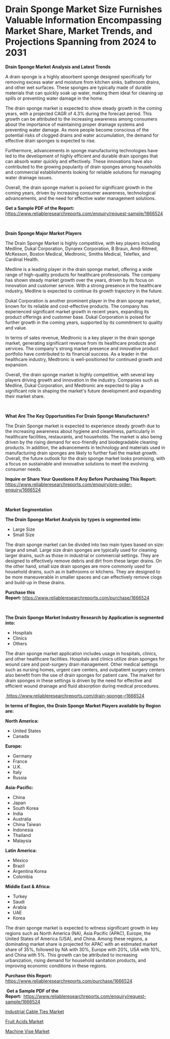 <p><h1>Drain Sponge Market Size Furnishes Valuable Information Encompassing Market Share, Market Trends, and Projections Spanning from 2024 to 2031</h1></p><p><strong>Drain Sponge Market Analysis and Latest Trends</strong></p>
<p><p>A drain sponge is a highly absorbent sponge designed specifically for removing excess water and moisture from kitchen sinks, bathroom drains, and other wet surfaces. These sponges are typically made of durable materials that can quickly soak up water, making them ideal for cleaning up spills or preventing water damage in the home.</p><p>The drain sponge market is expected to show steady growth in the coming years, with a projected CAGR of 4.3% during the forecast period. This growth can be attributed to the increasing awareness among consumers about the importance of maintaining proper drainage systems and preventing water damage. As more people become conscious of the potential risks of clogged drains and water accumulation, the demand for effective drain sponges is expected to rise.</p><p>Furthermore, advancements in sponge manufacturing technologies have led to the development of highly efficient and durable drain sponges that can absorb water quickly and effectively. These innovations have also contributed to the growing popularity of drain sponges among households and commercial establishments looking for reliable solutions for managing water drainage issues.</p><p>Overall, the drain sponge market is poised for significant growth in the coming years, driven by increasing consumer awareness, technological advancements, and the need for effective water management solutions.</p></p>
<p><strong>Get a Sample PDF of the Report:&nbsp;</strong> <a href="https://www.reliableresearchreports.com/enquiry/request-sample/1666524">https://www.reliableresearchreports.com/enquiry/request-sample/1666524</a></p>
<p>&nbsp;</p>
<p><strong>Drain Sponge Major Market Players</strong></p>
<p><p>The Drain Sponge Market is highly competitive, with key players including Medline, Dukal Corporation, Dynarex Corporation, B Braun, Amd-Ritmed, McKesson, Boston Medical, Medtronic, Smiths Medical, Teleflex, and Cardinal Health. </p><p>Medline is a leading player in the drain sponge market, offering a wide range of high-quality products for healthcare professionals. The company has shown steady market growth over the years, driven by its focus on innovation and customer service. With a strong presence in the healthcare industry, Medline is expected to continue its growth trajectory in the future.</p><p>Dukal Corporation is another prominent player in the drain sponge market, known for its reliable and cost-effective products. The company has experienced significant market growth in recent years, expanding its product offerings and customer base. Dukal Corporation is poised for further growth in the coming years, supported by its commitment to quality and value.</p><p>In terms of sales revenue, Medtronic is a key player in the drain sponge market, generating significant revenue from its healthcare products and services. The company's strong market presence and innovative product portfolio have contributed to its financial success. As a leader in the healthcare industry, Medtronic is well-positioned for continued growth and expansion.</p><p>Overall, the drain sponge market is highly competitive, with several key players driving growth and innovation in the industry. Companies such as Medline, Dukal Corporation, and Medtronic are expected to play a significant role in shaping the market's future development and expanding their market share.</p></p>
<p>&nbsp;</p>
<p><strong>What Are The Key Opportunities For Drain Sponge Manufacturers?</strong></p>
<p><p>The Drain Sponge market is expected to experience steady growth due to the increasing awareness about hygiene and cleanliness, particularly in healthcare facilities, restaurants, and households. The market is also being driven by the rising demand for eco-friendly and biodegradable cleaning products. In addition, the advancements in technology and materials used in manufacturing drain sponges are likely to further fuel the market growth. Overall, the future outlook for the drain sponge market looks promising, with a focus on sustainable and innovative solutions to meet the evolving consumer needs.</p></p>
<p><strong>Inquire or Share Your Questions If Any Before Purchasing This Report:</strong> <a href="https://www.reliableresearchreports.com/enquiry/pre-order-enquiry/1666524">https://www.reliableresearchreports.com/enquiry/pre-order-enquiry/1666524</a></p>
<p>&nbsp;</p>
<p><strong>Market Segmentation</strong></p>
<p><strong>The Drain Sponge Market Analysis by types is segmented into:</strong></p>
<p><ul><li>Large Size</li><li>Small Size</li></ul></p>
<p><p>The drain sponge market can be divided into two main types based on size: large and small. Large size drain sponges are typically used for cleaning larger drains, such as those in industrial or commercial settings. They are designed to effectively remove debris and dirt from these larger drains. On the other hand, small size drain sponges are more commonly used for household drains, such as in bathrooms or kitchens. They are designed to be more maneuverable in smaller spaces and can effectively remove clogs and build-up in these drains.</p></p>
<p><strong>Purchase this Report:&nbsp;</strong><a href="https://www.reliableresearchreports.com/purchase/1666524">https://www.reliableresearchreports.com/purchase/1666524</a></p>
<p>&nbsp;</p>
<p><strong>The Drain Sponge Market Industry Research by Application is segmented into:</strong></p>
<p><ul><li>Hospitals</li><li>Clinics</li><li>Others</li></ul></p>
<p><p>The drain sponge market application includes usage in hospitals, clinics, and other healthcare facilities. Hospitals and clinics utilize drain sponges for wound care and post-surgery drain management. Other medical settings such as nursing homes, urgent care centers, and outpatient surgery centers also benefit from the use of drain sponges for patient care. The market for drain sponges in these settings is driven by the need for effective and efficient wound drainage and fluid absorption during medical procedures.</p></p>
<p><a href="https://www.reliableresearchreports.com/drain-sponge-r1666524">&nbsp;https://www.reliableresearchreports.com/drain-sponge-r1666524</a></p>
<p><strong>In terms of Region, the Drain Sponge Market Players available by Region are:</strong></p>
<p>
    <p> <strong> North America: </strong>
        <ul>
            <li>United States</li>
            <li>Canada</li>
        </ul>
        </p> 
    <p> <strong> Europe: </strong>
        <ul>
            <li>Germany</li>
            <li>France</li>
            <li>U.K.</li>
            <li>Italy</li>
            <li>Russia</li>
        </ul>
        </p> 
    <p> <strong> Asia-Pacific: </strong>
        <ul>
            <li>China</li>
            <li>Japan</li>
            <li>South Korea</li>
            <li>India</li>
            <li>Australia</li>
            <li>China Taiwan</li>
            <li>Indonesia</li>
            <li>Thailand</li>
            <li>Malaysia</li>
        </ul>
        </p> 
    <p> <strong> Latin America: </strong>
        <ul>
            <li>Mexico</li>
            <li>Brazil</li>
            <li>Argentina Korea</li>
            <li>Colombia</li>
        </ul>
        </p> 
    <p> <strong> Middle East & Africa: </strong>
        <ul>
            <li>Turkey</li>
            <li>Saudi</li>
            <li>Arabia</li>
            <li>UAE</li>
            <li>Korea</li>
        </ul>
    </p>
    </p>
<p><p>The drain sponge market is expected to witness significant growth in key regions such as North America (NA), Asia Pacific (APAC), Europe, the United States of America (USA), and China. Among these regions, a dominating market share is projected for APAC with an estimated market share of 35%, followed by NA with 30%, Europe with 20%, USA with 10%, and China with 5%. This growth can be attributed to increasing urbanization, rising demand for household sanitation products, and improving economic conditions in these regions.</p></p>
<p><strong>Purchase this Report: </strong><a href="https://www.reliableresearchreports.com/purchase/1666524">https://www.reliableresearchreports.com/purchase/1666524</a></p>
<p>&nbsp;<strong>Get a Sample PDF of the Report:&nbsp;&nbsp;</strong><a href="https://www.reliableresearchreports.com/enquiry/request-sample/1666524">https://www.reliableresearchreports.com/enquiry/request-sample/1666524</a></p>
<p><strong></strong></p>
<p><p><a href="https://www.linkedin.com/pulse/industrial-cable-ties-market-competitive-analysis-trends-hdare">Industrial Cable Ties Market</a></p><p><a href="https://www.linkedin.com/pulse/fruit-acids-market-trends-analysis-forecasted-period-y4mae">Fruit Acids Market</a></p><p><a href="https://www.linkedin.com/pulse/decoding-machine-vise-market-metrics-share-trends-growth-rubme">Machine Vise Market</a></p></p>